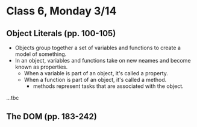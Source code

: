#  Class 6, Monday 3/14

## Object Literals (pp. 100-105)

- Objects group together a set of variables and functions to create a model of something. 
- In an object, variables and functions take on new neames and become known as properties.
  - When a variable is part of an object, it's called a property.
  - When a function is part of an object, it's called a method.
    - methods represent tasks that are associated with the object.

...tbc

## The DOM (pp. 183-242)